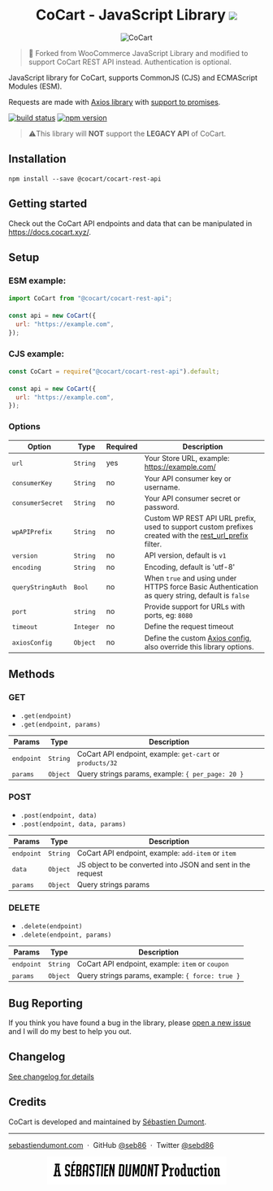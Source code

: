 <h1 align="center">CoCart - JavaScript Library <a href="https://github.com/co-cart/cocart-js-lib/releases/latest/"><img src="https://img.shields.io/static/v1?goVersion=&message=v1.0.0&label=&color=9a6fc4&style=flat-square"></a></h1>

<p align="center"><img src="https://raw.githubusercontent.com/co-cart/co-cart/master/.github/Logo-1024x534.png.webp" alt="CoCart" /></p>

> 🍴 Forked from WooCommerce JavaScript Library and modified to support CoCart REST API instead. Authentication is optional.

JavaScript library for CoCart, supports CommonJS (CJS) and ECMAScript Modules (ESM).

Requests are made with [Axios library](https://github.com/axios/axios) with [support to promises](https://github.com/axios/axios#promises).

[![build status](https://travis-ci.org/co-cart/cocart-js-lib.svg?branch=master)](http://travis-ci.org/cocart/cocart-js-lib)
[![npm version](https://img.shields.io/npm/v/@cocart/cocart-rest-api.svg)](https://www.npmjs.com/package/@cocart/cocart-rest-api)

> ⚠️This library will **NOT** support the **LEGACY API** of CoCart.

## Installation

```
npm install --save @cocart/cocart-rest-api
```

## Getting started

Check out the CoCart API endpoints and data that can be manipulated in <https://docs.cocart.xyz/>.

## Setup

### ESM example:

```js
import CoCart from "@cocart/cocart-rest-api";

const api = new CoCart({
  url: "https://example.com",
});
```

### CJS example:

```js
const CoCart = require("@cocart/cocart-rest-api").default;

const api = new CoCart({
  url: "https://example.com",
});
```

### Options

| Option            | Type      | Required | Description                                                                                                                                                                         |
|-------------------|-----------|----------|-------------------------------------------------------------------------------------------------------------------------------------------------------------------------------------|
| `url`             | `String`  | yes      | Your Store URL, example: https://example.com/                                                                                                                                       |
| `consumerKey`     | `String`  | no       | Your API consumer key or username.                                                                                                                                                  |
| `consumerSecret`  | `String`  | no       | Your API consumer secret or password.                                                                                                                                               |
| `wpAPIPrefix`     | `String`  | no       | Custom WP REST API URL prefix, used to support custom prefixes created with the [rest_url_prefix](https://developer.wordpress.org/reference/functions/rest_get_url_prefix/) filter. |
| `version`         | `String`  | no       | API version, default is `v1`                                                                                                                                                        |
| `encoding`        | `String`  | no       | Encoding, default is 'utf-8'                                                                                                                                                        |
| `queryStringAuth` | `Bool`    | no       | When `true` and using under HTTPS force Basic Authentication as query string, default is `false`                                                                                    |
| `port`            | `string`  | no       | Provide support for URLs with ports, eg: `8080`                                                                                                                                     |
| `timeout`         | `Integer` | no       | Define the request timeout                                                                                                                                                          |
| `axiosConfig`     | `Object`  | no       | Define the custom [Axios config](https://github.com/axios/axios#request-config), also override this library options.                                                                |

## Methods

### GET

- `.get(endpoint)`
- `.get(endpoint, params)`

| Params     | Type     | Description                                               |
|------------|----------|-----------------------------------------------------------|
| `endpoint` | `String` | CoCart API endpoint, example: `get-cart` or `products/32` |
| `params`   | `Object` | Query strings params, example: `{ per_page: 20 }`         |

### POST

- `.post(endpoint, data)`
- `.post(endpoint, data, params)`

| Params     | Type     | Description                                                 |
|------------|----------|-------------------------------------------------------------|
| `endpoint` | `String` | CoCart API endpoint, example: `add-item` or `item`          |
| `data`     | `Object` | JS object to be converted into JSON and sent in the request |
| `params`   | `Object` | Query strings params                                        |

### DELETE

- `.delete(endpoint)`
- `.delete(endpoint, params)`

| Params     | Type     | Description                                      |
|------------|----------|--------------------------------------------------|
| `endpoint` | `String` | CoCart API endpoint, example: `item` or `coupon` |
| `params`   | `Object` | Query strings params, example: `{ force: true }` |

## Bug Reporting

If you think you have found a bug in the library, please [open a new issue](https://github.com/co-cart/cocart-js-lib/issues/new/choose) and I will do my best to help you out.

## Changelog

[See changelog for details](https://github.com/co-cart/cocart-js-lib/blob/master/CHANGELOG.md)

## Credits

CoCart is developed and maintained by [Sébastien Dumont](https://github.com/seb86).

---

[sebastiendumont.com](https://sebastiendumont.com) &nbsp;&middot;&nbsp;
GitHub [@seb86](https://github.com/seb86) &nbsp;&middot;&nbsp;
Twitter [@sebd86](https://twitter.com/sebd86)

<p align="center">
    <img src="https://raw.githubusercontent.com/seb86/my-open-source-readme-template/master/a-sebastien-dumont-production.png" width="353">
</p>
